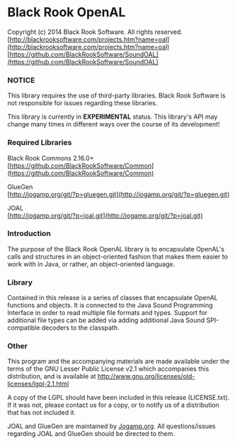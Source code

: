 # Black Rook OpenAL

Copyright (c) 2014 Black Rook Software. All rights reserved.  
[http://blackrooksoftware.com/projects.htm?name=oal](http://blackrooksoftware.com/projects.htm?name=oal)  
[https://github.com/BlackRookSoftware/SoundOAL](https://github.com/BlackRookSoftware/SoundOAL)

### NOTICE

This library requires the use of third-party libraries. Black Rook Software 
is not responsible for issues regarding these libraries.

This library is currently in **EXPERIMENTAL** status. This library's API
may change many times in different ways over the course of its development!

### Required Libraries

Black Rook Commons 2.16.0+  
[https://github.com/BlackRookSoftware/Common](https://github.com/BlackRookSoftware/Common)

GlueGen  
[http://jogamp.org/git/?p=gluegen.git](http://jogamp.org/git/?p=gluegen.git)

JOAL  
[http://jogamp.org/git/?p=joal.git](http://jogamp.org/git/?p=joal.git)

### Introduction

The purpose of the Black Rook OpenAL library is to encapsulate OpenAL's calls
and structures in an object-oriented fashion that makes them easier to work
with in Java, or rather, an object-oriented language. 

### Library

Contained in this release is a series of classes that encapsulate OpenAL
functions and objects. It is connected to the Java Sound Programming Interface
in order to read multiple file formats and types. Support for additional file
types can be added via adding additional Java Sound SPI-compatible decoders to the
classpath.

### Other

This program and the accompanying materials
are made available under the terms of the GNU Lesser Public License v2.1
which accompanies this distribution, and is available at
http://www.gnu.org/licenses/old-licenses/lgpl-2.1.html

A copy of the LGPL should have been included in this release (LICENSE.txt).
If it was not, please contact us for a copy, or to notify us of a distribution
that has not included it. 

JOAL and GlueGen are maintained by [Jogamp.org](http://jogamp.org/). All questions/issues
regarding JOAL and GlueGen should be directed to them.
